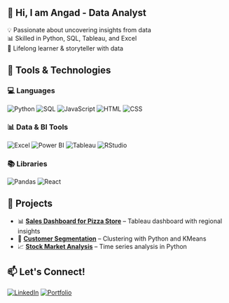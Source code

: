 ## 👋 Hi, I am Angad - Data Analyst

💡 Passionate about uncovering insights from data  
📊 Skilled in Python, SQL, Tableau, and Excel  
🧠 Lifelong learner & storyteller with data  

## 🔧 Tools & Technologies

### 💻 Languages
![Python](https://img.shields.io/badge/Python-3776AB?style=flat&logo=python&logoColor=white)
![SQL](https://img.shields.io/badge/SQL-4479A1?style=flat&logo=mysql&logoColor=white)
![JavaScript](https://img.shields.io/badge/JavaScript-F7DF1E?style=flat&logo=javascript&logoColor=black)
![HTML](https://img.shields.io/badge/HTML-E34F26?style=flat&logo=html5&logoColor=white)
![CSS](https://img.shields.io/badge/CSS-1572B6?style=flat&logo=css3&logoColor=white)

### 📊 Data & BI Tools
![Excel](https://img.shields.io/badge/Excel-217346?style=flat&logo=microsoft-excel&logoColor=white)
![Power BI](https://img.shields.io/badge/Power%20BI-F2C811?style=flat&logo=powerbi&logoColor=black)
![Tableau](https://img.shields.io/badge/Tableau-E97627?style=flat&logo=tableau&logoColor=white)
![RStudio](https://img.shields.io/badge/RStudio-75AADB?style=flat&logo=rstudio&logoColor=white)

### 📚 Libraries
![Pandas](https://img.shields.io/badge/Pandas-150458?style=flat&logo=pandas&logoColor=white)
![React](https://img.shields.io/badge/React-20232A?style=flat&logo=react&logoColor=61DAFB)


## 📁 Projects
- 📊 **[Sales Dashboard for Pizza Store](https://github.com/yourusername/sales-dashboard)** – Tableau dashboard with regional insights
- 🐍 **[Customer Segmentation](https://github.com/yourusername/customer-segmentation)** – Clustering with Python and KMeans
- 📈 **[Stock Market Analysis](https://github.com/yourusername/stock-analysis)** – Time series analysis in Python

## 📫 Let's Connect!
[![LinkedIn](https://img.shields.io/badge/-LinkedIn-blue?style=flat&logo=linkedin)](https://www.linkedin.com/in/as3399/)
[![Portfolio](https://img.shields.io/badge/-Portfolio-000?style=flat)](https://your-portfolio.com)
